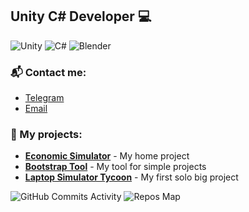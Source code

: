 ## Unity C# Developer 💻
![Unity](https://img.shields.io/badge/Unity-100000?style=flat&logo=unity&logoColor=white)
![C#](https://img.shields.io/badge/C%23-239120?style=flat&logo=c-sharp&logoColor=white)
![Blender](https://img.shields.io/badge/Blender-F5792A?style=flat&logo=blender&logoColor=white)  

### 📬 Contact me:
- [Telegram](https://t.me/ruka_v_rot)  
- [Email](mailto:mathertgl@gmail.com)

### 🚀 My projects:
- [**Economic Simulator**](https://github.com/MatherTGL/economic-simulator) - My home project
- [**Bootstrap Tool**](https://github.com/MatherTGL/Bootstrap-Tool-Unity) - My tool for simple projects
- [**Laptop Simulator Tycoon**](https://github.com/MatherTGL/LaptopTycoon_Scripts) - My first solo big project

![GitHub Commits Activity](https://github-profile-summary-cards.vercel.app/api/cards/productive-time?username=MatherTGL&theme=radical)
![Repos Map](https://github-profile-summary-cards.vercel.app/api/cards/repos-per-language?username=MatherTGL&theme=radical)


<!--
**MatherTGL/MatherTGL** is a ✨ _special_ ✨ repository because its `README.md` (this file) appears on your GitHub profile.

Here are some ideas to get you started:

- 🔭 I’m currently working on ...
- 🌱 I’m currently learning ...
- 👯 I’m looking to collaborate on ...
- 🤔 I’m looking for help with ...
- 💬 Ask me about ...
- 📫 How to reach me: ...
- 😄 Pronouns: ...
- ⚡ Fun fact: ...
-->
